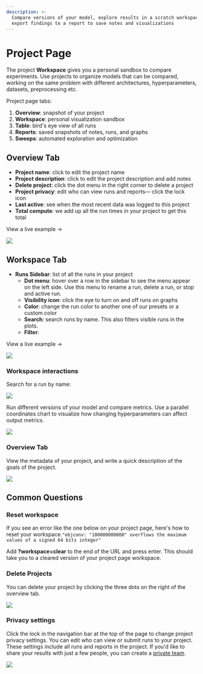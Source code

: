 ```yaml
---
description: >-
  Compare versions of your model, explore results in a scratch workspace, and
  export findings to a report to save notes and visualizations
---
```


# Project Page

The project **Workspace** gives you a personal sandbox to compare experiments. Use projects to organize models that can be compared, working on the same problem with different architectures, hyperparameters, datasets, preprocessing etc.

Project page tabs:

1. **Overview**: snapshot of your project
2. **Workspace**: personal visualization sandbox
3. **Table**: bird's eye view of all runs
4. **Reports**: saved snapshots of notes, runs, and graphs
5. **Sweeps**: automated exploration and optimization

## Overview Tab

* **Project name**: click to edit the project name
* **Project description**: click to edit the project description and add notes
* **Delete project**: click the dot menu in the right corner to delete a project
* **Project privacy**: edit who can view runs and reports— click the lock icon
* **Last active**: see when the most recent data was logged to this project
* **Total compute**: we add up all the run times in your project to get this total

View a live example →

![](../../.gitbook/assets/image%20%2820%29.png)

## Workspace Tab

* **Runs Sidebar**: list of all the runs in your project
  * **Dot menu**: hover over a row in the sidebar to see the menu appear on the left side. Use this menu to rename a run, delete a run, or stop and active run.
  * **Visibility icon**: click the eye to turn on and off runs on graphs
  * **Color**: change the run color to another one of our presets or a custom color
  * **Search**: search runs by name. This also filters visible runs in the plots.
  * **Filter**: 

View a live example →

![](../../.gitbook/assets/image%20%2823%29.png)

### Workspace interactions

Search for a run by name:

![](../../.gitbook/assets/2020-02-21-13.51.26.gif)





Run different versions of your model and compare metrics. Use a parallel coordinates chart to visualize how changing hyperparameters can affect output metrics.

![](../../.gitbook/assets/image%20%2855%29.png)

### Overview Tab

View the metadata of your project, and write a quick description of the goals of the project.

![](../../.gitbook/assets/screen-shot-2019-11-26-at-11.32.26-am.png)



## Common Questions

### Reset workspace

If you see an error like the one below on your project page, here's how to reset your workspace.`"objconv: "100000000000" overflows the maximum values of a signed 64 bits integer"` 

Add **?workspace=clear** to the end of the URL and press enter. This should take you to a cleared version of your project page workspace.

### Delete Projects

You can delete your project by clicking the three dots on the right of the overview tab.

![](../../.gitbook/assets/howto-delete-project.gif)

### Privacy settings

Click the lock in the navigation bar at the top of the page to change project privacy settings. You can edit who can view or submit runs to your project. These settings include all runs and reports in the project. If you'd like to share your results with just a few people, you can create a [private team](../features/teams.md).

![](../../.gitbook/assets/screen-shot-2019-11-26-at-11.39.05-am.png)

